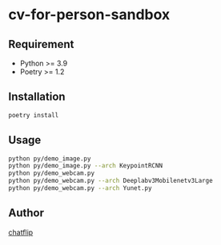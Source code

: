 # cv-for-person-sandbox

## Requirement

- Python >= 3.9
- Poetry >= 1.2


## Installation
```bash
poetry install
```

## Usage
```bash
python py/demo_image.py
python py/demo_image.py --arch KeypointRCNN
python py/demo_webcam.py
python py/demo_webcam.py --arch Deeplabv3Mobilenetv3Large
python py/demo_webcam.py --arch Yunet.py
```

## Author

[chatflip](https://github.com/chatflip)
